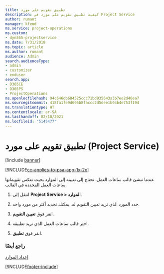 ```yaml
---
title: تطبيق تقويم على مورد
description: كيفية تطبيق تقويم على مورد في Project Service
author: rumant
manager: kfend
ms.service: project-operations
ms.custom:
- dyn365-projectservice
ms.date: 7/31/2018
ms.topic: article
ms.author: rumant
audience: Admin
search.audienceType:
- admin
- customizer
- enduser
search.app:
- D365CE
- D365PS
- ProjectOperations
ms.openlocfilehash: 94c646db684525cdc71bd935643a3b7ee2d40ea7
ms.sourcegitcommit: 418fa1fe9d605b8faccc2d5dee1b04b4e753f194
ms.translationtype: HT
ms.contentlocale: ar-SA
ms.lasthandoff: 02/10/2021
ms.locfileid: "5145477"
---
```

# <a name="apply-a-calendar-to-a-resource-project-service"></a>تطبيق تقويم على مورد (Project Service)

[!include [banner](../includes/psa-now-project-operations.md)]

[!INCLUDE[cc-applies-to-psa-app-1x-2x](../includes/cc-applies-to-psa-app-1x-2x.md)]

عندما تنشئ قالب ساعات العمل، تحتاج إلى تعيينه إلى الموارد بحيث تعكس تقويماتها ساعات العمل المحددة في القالب.  
  
1.  انتقل إلى **Project Service > الموارد‬‏‎**.  
  
2.  حدد المورد الذي تريد تعيين التقويم له. يمكنك تحديد أكثر من مورد واحد.  
  
3.  انقر فوق **تعيين التقويم**.  
  
4.  اختر قالب ساعات العمل الذي تريد تطبيقه.  
  
5.  انقر فوق **تطبيق**.  
  
### <a name="see-also"></a>راجع أيضًا  
 [إعداد الموارد](../psa/set-up-resources.md)


[!INCLUDE[footer-include](../includes/footer-banner.md)]